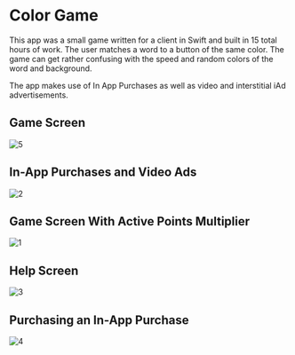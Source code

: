 # Color Game
This app was a small game written for a client in Swift and built in 15 total hours of work. The user matches a word to a button of the same color. The game can get rather confusing with the speed and random colors of the word and background.

The app makes use of In App Purchases as well as video and interstitial iAd advertisements.

## Game Screen
![5](https://cloud.githubusercontent.com/assets/10298140/12793443/51c38676-cab9-11e5-8e06-e16e2b32a2ea.png)

## In-App Purchases and Video Ads
![2](https://cloud.githubusercontent.com/assets/10298140/12793439/50949272-cab9-11e5-9eac-ac2b00899efd.png)

## Game Screen With Active Points Multiplier
![1](https://cloud.githubusercontent.com/assets/10298140/12793437/5005407c-cab9-11e5-8490-f1446821d2be.png)

## Help Screen
![3](https://cloud.githubusercontent.com/assets/10298140/12793442/50fa882a-cab9-11e5-8858-34e4a12aecb8.png)

## Purchasing an In-App Purchase
![4](https://cloud.githubusercontent.com/assets/10298140/12793444/520bf230-cab9-11e5-8d4a-5408040b08f6.png)

